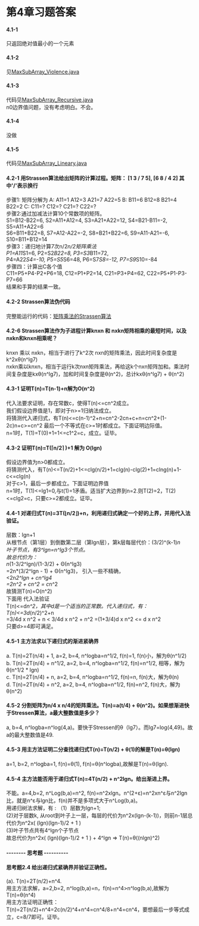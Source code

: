 第4章习题答案
=
#### 4.1-1  
只返回绝对值最小的一个元素

#### 4.1-2  
见[MaxSubArray_Violence.java](https://github.com/zhuxiuwei/CLRS/blob/master/src/chap04_DivideAndConquer/MaxSubArray_Violence.java)  

#### 4.1-3  
代码见[MaxSubArray_Recursive.java](https://github.com/zhuxiuwei/CLRS/blob/master/src/chap04_DivideAndConquer/MaxSubArray_Recursive.java)  
n0边界值问题，没有考虑明白。不会。  

#### 4.1-4  
没做  

#### 4.1-5  
代码见[MaxSubArray_Lineary.java](https://github.com/zhuxiuwei/CLRS/blob/master/src/chap04_DivideAndConquer/MaxSubArray_Lineary.java)  

#### 4.2-1 用Strassen算法给出矩阵的计算过程。矩阵： [1 3 / 7 5], [6 8 / 4 2]  其中'/'表示换行
步骤1: 矩阵分解为
A: A11=1 A12=3 A21=7 A22=5 
B: B11=6 B12=8 B21=4 B22=2
C: C11=? C12=? C21=? C22=?  
步骤2:通过加减法计算10个常数项的矩阵。  
S1=B12-B22=6, S2=A11+A12=4, S3=A21+A22=12, S4=B21-B11=-2, S5=A11+A22=6  
S6=B11+B22=8, S7=A12-A22=-2, S8=B21+B22=6, S9=A11-A21=-6, S10=B11+B12=14  
步骤3：递归地计算7次n/2*n/2矩阵乘法  
P1=A11*S1=6, P2=S2*B22=8, P3=S3*B11=72,  
P4=A22*S4=-10, P5=S5*S6=48, P6=S7*S8=-12, P7=S9*S10=-84  
步骤四：计算出C各个值  
C11=P5+P4-P2+P6=18, C12=P1+P2=14, C21=P3+P4=62, C22=P5+P1-P3-P7=66  
结果和手算的结果一致。

#### 4.2-2 Strassen算法伪代码  
完整能运行的代码：[矩阵乘法的Strassen算法](https://github.com/zhuxiuwei/CLRS/blob/master/src/chap04_DivideAndConquer/MatrixMultipleStrassen.java)  

#### 4.2-6 Strassen算法作为子进程计算knxn 和 nxkn矩阵相乘的最短时间，以及nxkn和knxn相乘呢？  
knxn 乘以 nxkn，相当于进行了k^2次 nxn的矩阵乘法，因此时间复杂度是k^2xθ(n^lg7)  
nxkn乘以knxn，相当于运行k次nxn矩阵乘法，再给这k个nxn矩阵加和。乘法时间复杂度是kxθ(n^lg7)，加和时间复杂度是θ(n^2)，总计kxθ(n^lg7) +  θ(n^2)  


#### 4.3-1 证明T(n)=T(n-1)+n解为O(n^2)  
代入法要求证明，存在常数c，使得T(n)<=cn^2成立。  
我们假设边界值是1，即对于n>=1归纳法成立。  
将猜测代入递归式，有T(n)<=c(n-1)^2+n=cn^2-2cn+c+n=cn^2+(1-2c)n+c>=cn^2
最后一个不等式在c>=1时都成立。下面证明边际值。  
n=1时，T(1)=T(0)+1=1<=c1^2=c，成立。证毕。  

#### 4.3-2 证明T(n)=T(⌈n/2⌉ )+1 解为 O(lgn)
假设边界值为n>0都成立。  
将猜测代入，有T(n)<=T(n/2)+1<=clg(n/2)+1=clg(n)-clg(2)+1=clng(n)+1-c<=clg(n)  
对于c>1，最后一步都成立。下面证明边界值  
n=1时，T(1)<=lg1=0,与t(1)=1矛盾。适当扩大边界到n=2.则T(2)=2，T(2)<=clg2=c，只要c>=2都成立。证毕。  

#### 4.4-1 对递归式T(n)=3T(⌊n/2⌋)+n，利用递归式确定一个好的上界，并用代入法验证。  
层数：lgn+1  
从根节点（第1层）到倒数第二层（第lgn层），第k层每层代价：(3/2)^(k-1)*n  
叶子节点，有3^lgn=n^lg3个节点。  
故总代价为：  
n*(1-3/2^lgn)/(1-3/2) + Θ(n^lg3)  
=2n*(3/2^lgn - 1) + Θ(n^lg3)， 引入一些不精确，  
<2n*2^lgn + cn^lg4  
=2n^2 + cn^2 = c*n^2  
故猜测T(n)=O(n^2)  
下面用 代入法验证  
T(n)<=d*n^2，其中d是一个适当的正常数。代入递归式，有：  
T(n)<=3d*(n/2)^2+n  
=3/4d x n^2 + n < 3/4d x n^2 + n^2 =(1+3/4)d x n^2 <= d x n^2  
只要d>=4即可满足。   

#### 4.5-1 主方法求以下递归式的渐进紧确界  
a. T(n)=2T(n/4) + 1, a=2, b=4, n^logba=n^1/2, f(n)=1, f(n)小，解为θ(n^1/2)  
b. T(n)=2T(n/4) + n^1/2, a=2, b=4, n^logba=n^1/2, f(n)=n^1/2, 相等，解为θ(n^1/2 * lgn)  
c. T(n)=2T(n/4) + n, a=2, b=4, n^logba=n^1/2, f(n)=n, f(n)大，解为θ(n)  
d. T(n)=2T(n/4) + n^2, a=2, b=4, n^logba=n^1/2, f(n)=n^2, f(n)大，解为θ(n^2)  

#### 4.5-2 分割矩阵为n/4 x n/4的矩阵乘法。T(n)=a(t/4) + θ(n^2)。如果想渐进快于Stressen算法，a最大整数值是多少？  
a, b=4, n^logba=n^log(4,a)。要快于Stressen的θ（lg7）。而lg7=log(4,49)。故a的最大整数值是49.  

#### 4.5-3 用主方法证明二分查找递归式T(n)=T(n/2) + θ(1)的解是T(n)=θ(lgn)  
a=1, b=2, n^logba=1, f(n)=θ(1), f(n)=θ(n^logba),故解是T(n)=θ(lgn).  

#### 4.5-4 主方法能否用于递归式T(n)=4T(n/2) + n^2lgn。给出渐进上界。  
不能。a=4,b=2, n^Log(b,a)=n^2, f(n)=n^2xlgn。n^(2+ε)=n^2xn^ε与n^2lgn比，就是n^ε与lgn比，f(n)并不是多项式大于n^Log(b,a)。  
用递归树法求解，有 : 
（1）层数为lgn+1;  
(2)对于层数k, 从root到叶子上一层，每层的代价为n^2x(lgn-(k-1))，则前n-1层总代价为n^2x( (lgn)(lgn-1)/2 + 1 )  
(3)叶子节点共有4^lgn个子节点  
故总代价为n^2x( (lgn)(lgn-1)/2 + 1 ) + 4^lgn => T(n)=θ((nlgn)^2)  

#### -------- 思考题 ----------
#### 思考题2.4 给出递归式紧确界并验证正确性。  
(a). T(n)=2T(n/2)+n^4.  
用主方法求解，a=2,b=2, n^log(b,a)=n，f(n)=n^4>n^log(b,a),故解为T(n)=θ(n^4)  
用主方法证明正确性：  
T(n)=2T(n/2)+n^4=2c(n/2)^4+n^4=cn^4/8+n^4=cn^4，要想最后一步等式成立，c=8/7即可。证毕。  

